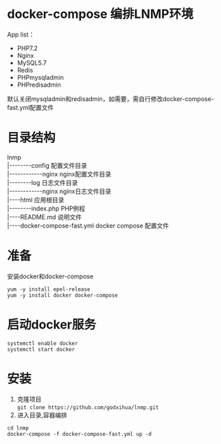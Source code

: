 # docker-compose 编排LNMP环境  
App list：
- PHP7.2  
- Nginx  
- MySQL5.7  
- Redis  
- PHPmysqladmin  
- PHPredisadmin  
  
默认关闭mysqladmin和redisadmin，如需要，需自行修改docker-compose-fast.yml配置文件  
# 目录结构  
lnmp  
|--------config                         配置文件目录  
|------------nginx                      nginx配置文件目录  
|--------log                            日志文件目录  
|------------nginx                      nginx日志文件目录  
|----html                               应用根目录  
|--------index.php                      PHP例程  
|----README.md                          说明文件  
|----docker-compose-fast.yml            docker compose 配置文件  

# 准备  
安装docker和docker-compose  
```
yum -y install epel-release 
yum -y install docker docker-compose
```
# 启动docker服务  
```
systemctl enable docker  
systemctl start docker  
```  

# 安装
1. 克隆项目  
`git clone https://github.com/godxihua/lnmp.git`  
2. 进入目录,容器编排    
```
cd lnmp    
docker-compose -f docker-compose-fast.yml up -d  
```
